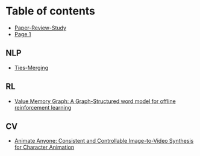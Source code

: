 # Table of contents

* [Paper-Review-Study](README.md)
* [Page 1](<README (1).md>)

## NLP

* [Ties-Merging](nlp/ties-merging.md)

## RL

* [Value Memory Graph: A Graph-Structured word model for offline reinforcement learning](rl/value-memory-graph-a-graph-structured-word-model-for-offline-reinforcement-learning.md)

## CV

* [Animate Anyone: Consistent and Controllable Image-to-Video Synthesis for Character Animation](cv/animate-anyone-consistent-and-controllable-image-to-video-synthesis-for-character-animation.md)
